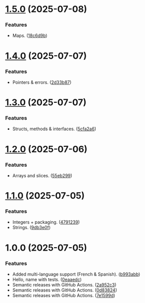 # [1.5.0](https://github.com/mubashirzamir/gopher/compare/v1.4.0...v1.5.0) (2025-07-08)


### Features

* Maps. ([18c6d9b](https://github.com/mubashirzamir/gopher/commit/18c6d9bb8703cb99127f8d47ab785515606a65ac))

# [1.4.0](https://github.com/mubashirzamir/gopher/compare/v1.3.0...v1.4.0) (2025-07-07)


### Features

* Pointers & errors. ([2d33b87](https://github.com/mubashirzamir/gopher/commit/2d33b870f1e9d71eff83ccfa3e86b47443a143cc))

# [1.3.0](https://github.com/mubashirzamir/gopher/compare/v1.2.0...v1.3.0) (2025-07-07)


### Features

* Structs, methods & interfaces. ([5cfa2a6](https://github.com/mubashirzamir/gopher/commit/5cfa2a6139637210ccb508787ec67d688afb90e6))

# [1.2.0](https://github.com/mubashirzamir/gopher/compare/v1.1.0...v1.2.0) (2025-07-06)


### Features

* Arrays and slices. ([55eb299](https://github.com/mubashirzamir/gopher/commit/55eb29965a5ee2009c85f9b49dd612bde70918a3))

# [1.1.0](https://github.com/mubashirzamir/gopher/compare/v1.0.0...v1.1.0) (2025-07-05)


### Features

* Integers + packaging. ([4791239](https://github.com/mubashirzamir/gopher/commit/47912393da1f622f77a39d7a8eebb261072bfc4e))
* Strings. ([9db3e0f](https://github.com/mubashirzamir/gopher/commit/9db3e0f6c4b07cd1d3d56f4d30a28956e1184570))

# 1.0.0 (2025-07-05)


### Features

* Added multi-language support (French & Spanish). ([b993abb](https://github.com/mubashirzamir/gopher/commit/b993abb3e57f3c94d213b65fa91bb943301e3495))
* Hello, name with tests. ([0eaaedc](https://github.com/mubashirzamir/gopher/commit/0eaaedc34295d1951f65131dbc70f153d6ff2fa5))
* Semantic releases with GitHub Actions. ([2a952c3](https://github.com/mubashirzamir/gopher/commit/2a952c3c6f1bcca078a559b43c9378fda00681c4))
* Semantic releases with GitHub Actions. ([0d83824](https://github.com/mubashirzamir/gopher/commit/0d83824ea83f17607f3be09d9fb5cbc1ae4e0628))
* Semantic releases with GitHub Actions. ([7e1599d](https://github.com/mubashirzamir/gopher/commit/7e1599d7fa1cd8725758bc44722b1453a1542f18))

